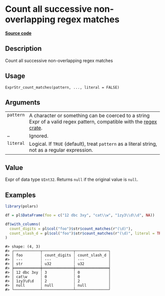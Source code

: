 

# Count all successive non-overlapping regex matches

[**Source code**](https://github.com/pola-rs/r-polars/tree/main/R/expr__string.R#L675)

## Description

Count all successive non-overlapping regex matches

## Usage

<pre><code class='language-R'>ExprStr_count_matches(pattern, ..., literal = FALSE)
</code></pre>

## Arguments

<table>
<tr>
<td style="white-space: nowrap; font-family: monospace; vertical-align: top">
<code id="ExprStr_count_matches_:_pattern">pattern</code>
</td>
<td>
A character or something can be coerced to a string Expr of a valid
regex pattern, compatible with the
<a href="https://docs.rs/regex/latest/regex/">regex crate</a>.
</td>
</tr>
<tr>
<td style="white-space: nowrap; font-family: monospace; vertical-align: top">
<code id="ExprStr_count_matches_:_...">…</code>
</td>
<td>
Ignored.
</td>
</tr>
<tr>
<td style="white-space: nowrap; font-family: monospace; vertical-align: top">
<code id="ExprStr_count_matches_:_literal">literal</code>
</td>
<td>
Logical. If <code>TRUE</code> (default), treat <code>pattern</code> as a
literal string, not as a regular expression.
</td>
</tr>
</table>

## Value

Expr of data type <code>UInt32</code>. Returns <code>null</code> if the
original value is <code>null</code>.

## Examples

``` r
library(polars)

df = pl$DataFrame(foo = c("12 dbc 3xy", "cat\\w", "1zy3\\d\\d", NA))

df$with_columns(
  count_digits = pl$col("foo")$str$count_matches(r"(\d)"),
  count_slash_d = pl$col("foo")$str$count_matches(r"(\d)", literal = TRUE)
)
```

    #> shape: (4, 3)
    #> ┌────────────┬──────────────┬───────────────┐
    #> │ foo        ┆ count_digits ┆ count_slash_d │
    #> │ ---        ┆ ---          ┆ ---           │
    #> │ str        ┆ u32          ┆ u32           │
    #> ╞════════════╪══════════════╪═══════════════╡
    #> │ 12 dbc 3xy ┆ 3            ┆ 0             │
    #> │ cat\w      ┆ 0            ┆ 0             │
    #> │ 1zy3\d\d   ┆ 2            ┆ 2             │
    #> │ null       ┆ null         ┆ null          │
    #> └────────────┴──────────────┴───────────────┘
